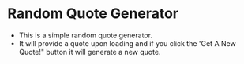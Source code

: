 # Random Quote Generator

* This is a simple random quote generator.
* It will provide a quote upon loading and if you click the 'Get A New Quote!" button it will generate a new quote.